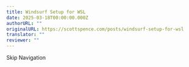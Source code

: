 ```yaml
---
title: Windsurf Setup for WSL
date: 2025-03-18T00:00:00.000Z
authorURL: ""
originalURL: https://scottspence.com/posts/windsurf-setup-for-wsl
translator: ""
reviewer: ""
---
```


Skip Navigation